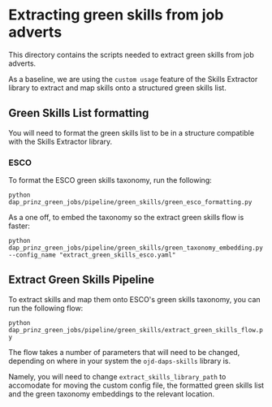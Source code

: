 # Extracting green skills from job adverts

This directory contains the scripts needed to extract green skills from job adverts.

As a baseline, we are using the `custom usage` feature of the Skills Extractor library to extract and map skills onto a structured green skills list.

## Green Skills List formatting

You will need to format the green skills list to be in a structure compatible with the Skills Extractor library.

### ESCO

To format the ESCO green skills taxonomy, run the following:

`python dap_prinz_green_jobs/pipeline/green_skills/green_esco_formatting.py`

As a one off, to embed the taxonomy so the extract green skills flow is faster:

`python dap_prinz_green_jobs/pipeline/green_skills/green_taxonomy_embedding.py --config_name "extract_green_skills_esco.yaml"`

## Extract Green Skills Pipeline

To extract skills and map them onto ESCO's green skills taxonomy, you can run the following flow:

`python dap_prinz_green_jobs/pipeline/green_skills/extract_green_skills_flow.py`

The flow takes a number of parameters that will need to be changed, depending on where in your system the `ojd-daps-skills` library is.

Namely, you will need to change `extract_skills_library_path` to accomodate for moving the custom config file, the formatted green skills list and the green taxonomy embeddings to the relevant location.
